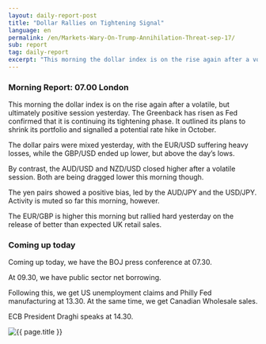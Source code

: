 ```yaml
---
layout: daily-report-post
title: "Dollar Rallies on Tightening Signal"
language: en
permalink: /en/Markets-Wary-On-Trump-Annihilation-Threat-sep-17/
sub: report
tag: daily-report
excerpt: "This morning the dollar index is on the rise again after a volatile, but ultimately positive session yesterday. The Greenback has risen as Fed confirmed that it is continuing its tightening phase"
---
```

### Morning Report: 07.00 London

This morning the dollar index is on the rise again after a volatile, but ultimately positive session yesterday. The Greenback has risen as Fed confirmed that it is continuing its tightening phase. It outlined its plans to shrink its portfolio and signalled a potential rate hike in October. 

The dollar pairs were mixed yesterday, with the EUR/USD suffering heavy losses, while the GBP/USD ended up lower, but above the day’s lows. 

By contrast, the AUD/USD and NZD/USD closed higher after a volatile session. Both are being dragged lower this morning though. 

The yen pairs showed a positive bias, led by the AUD/JPY and the USD/JPY. Activity is muted so far this morning, however. 

The EUR/GBP is higher this morning but rallied hard yesterday on the release of better than expected UK retail sales. 

### Coming up today 

Coming up today, we have the BOJ press conference at 07.30. 

At 09.30, we have public sector net borrowing. 

Following this, we get US unemployment claims and Philly Fed manufacturing at 13.30. At the same time, we get Canadian Wholesale sales. 

ECB President Draghi speaks at 14.30.

<p><img src="{{ "/assets/images/daily-report/2017-09-21_06-46-28.jpg" | relative_url }}" alt="{{ page.title }}" title="{{ page.title }}"></p>